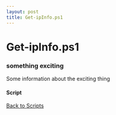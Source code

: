```yaml
---
layout: post
title: Get-ipInfo.ps1
---
```


# Get-ipInfo.ps1

### something exciting

Some information about the exciting thing

#### Script

<script src="https://gist-it.appspot.com/github.com/BanterBoy/scripts-blog/blob/master/PowerShell/CmdLets/Get-ipInfo.ps1"></script>

<a href="/scripts.html">Back to Scripts</a>

